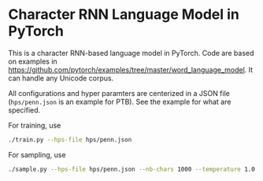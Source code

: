 # Character RNN Language Model in PyTorch

This is a character RNN-based language model in PyTorch. 
Code are based on examples in <https://github.com/pytorch/examples/tree/master/word_language_model>.
It can handle any Unicode corpus.

All configurations and hyper paramters are centerized in a JSON file (`hps/penn.json` is an example for PTB).
See the example for what are specified.

For training, use

```bash
./train.py --hps-file hps/penn.json
```

For sampling, use
```bash
./sample.py --hps-file hps/penn.json --nb-chars 1000 --temperature 1.0
```
